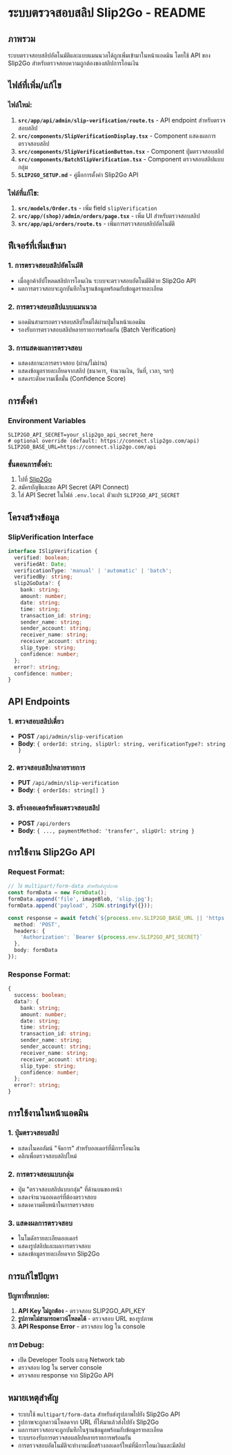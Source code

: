 # ระบบตรวจสอบสลิป Slip2Go - README

## ภาพรวม
ระบบตรวจสอบสลิปอัตโนมัติและแบบแมนนวลได้ถูกเพิ่มเข้ามาในหน้าแอดมิน โดยใช้ API ของ Slip2Go สำหรับตรวจสอบความถูกต้องของสลิปการโอนเงิน

## ไฟล์ที่เพิ่ม/แก้ไข

### ไฟล์ใหม่:
1. **`src/app/api/admin/slip-verification/route.ts`** - API endpoint สำหรับตรวจสอบสลิป
2. **`src/components/SlipVerificationDisplay.tsx`** - Component แสดงผลการตรวจสอบสลิป
3. **`src/components/SlipVerificationButton.tsx`** - Component ปุ่มตรวจสอบสลิป
4. **`src/components/BatchSlipVerification.tsx`** - Component ตรวจสอบสลิปแบบกลุ่ม
5. **`SLIP2GO_SETUP.md`** - คู่มือการตั้งค่า Slip2Go API

### ไฟล์ที่แก้ไข:
1. **`src/models/Order.ts`** - เพิ่ม field `slipVerification`
2. **`src/app/(shop)/admin/orders/page.tsx`** - เพิ่ม UI สำหรับตรวจสอบสลิป
3. **`src/app/api/orders/route.ts`** - เพิ่มการตรวจสอบสลิปอัตโนมัติ

## ฟีเจอร์ที่เพิ่มเข้ามา

### 1. การตรวจสอบสลิปอัตโนมัติ
- เมื่อลูกค้าอัปโหลดสลิปการโอนเงิน ระบบจะตรวจสอบอัตโนมัติด้วย Slip2Go API
- ผลการตรวจสอบจะถูกบันทึกในฐานข้อมูลพร้อมกับข้อมูลรายละเอียด

### 2. การตรวจสอบสลิปแบบแมนนวล
- แอดมินสามารถตรวจสอบสลิปใหม่ได้ผ่านปุ่มในหน้าแอดมิน
- รองรับการตรวจสอบสลิปหลายรายการพร้อมกัน (Batch Verification)

### 3. การแสดงผลการตรวจสอบ
- แสดงสถานะการตรวจสอบ (ผ่าน/ไม่ผ่าน)
- แสดงข้อมูลรายละเอียดจากสลิป (ธนาคาร, จำนวนเงิน, วันที่, เวลา, ฯลฯ)
- แสดงระดับความเชื่อมั่น (Confidence Score)

## การตั้งค่า

### Environment Variables
```env
SLIP2GO_API_SECRET=your_slip2go_api_secret_here
# optional override (default: https://connect.slip2go.com/api)
SLIP2GO_BASE_URL=https://connect.slip2go.com/api
```

### ขั้นตอนการตั้งค่า:
1. ไปที่ [Slip2Go](https://slip2go.com)
2. สมัครบัญชีและขอ API Secret (API Connect)
3. ใส่ API Secret ในไฟล์ `.env.local` ตัวแปร `SLIP2GO_API_SECRET`

## โครงสร้างข้อมูล

### SlipVerification Interface
```typescript
interface ISlipVerification {
  verified: boolean;
  verifiedAt: Date;
  verificationType: 'manual' | 'automatic' | 'batch';
  verifiedBy: string;
  slip2GoData?: {
    bank: string;
    amount: number;
    date: string;
    time: string;
    transaction_id: string;
    sender_name: string;
    sender_account: string;
    receiver_name: string;
    receiver_account: string;
    slip_type: string;
    confidence: number;
  };
  error?: string;
  confidence: number;
}
```

## API Endpoints

### 1. ตรวจสอบสลิปเดี่ยว
- **POST** `/api/admin/slip-verification`
- **Body**: `{ orderId: string, slipUrl: string, verificationType?: string }`

### 2. ตรวจสอบสลิปหลายรายการ
- **PUT** `/api/admin/slip-verification`
- **Body**: `{ orderIds: string[] }`

### 3. สร้างออเดอร์พร้อมตรวจสอบสลิป
- **POST** `/api/orders`
- **Body**: `{ ..., paymentMethod: 'transfer', slipUrl: string }`

## การใช้งาน Slip2Go API

### Request Format:
```typescript
// ใช้ multipart/form-data สำหรับส่งรูปภาพ
const formData = new FormData();
formData.append('file', imageBlob, 'slip.jpg');
formData.append('payload', JSON.stringify({}));

const response = await fetch(`${process.env.SLIP2GO_BASE_URL || 'https://connect.slip2go.com/api'}/verify-slip/qr-image/info`, {
  method: 'POST',
  headers: {
    'Authorization': `Bearer ${process.env.SLIP2GO_API_SECRET}`
  },
  body: formData
});
```

### Response Format:
```typescript
{
  success: boolean;
  data?: {
    bank: string;
    amount: number;
    date: string;
    time: string;
    transaction_id: string;
    sender_name: string;
    sender_account: string;
    receiver_name: string;
    receiver_account: string;
    slip_type: string;
    confidence: number;
  };
  error?: string;
}
```

## การใช้งานในหน้าแอดมิน

### 1. ปุ่มตรวจสอบสลิป
- แสดงในคอลัมน์ "จัดการ" สำหรับออเดอร์ที่มีการโอนเงิน
- คลิกเพื่อตรวจสอบสลิปใหม่

### 2. การตรวจสอบแบบกลุ่ม
- ปุ่ม "ตรวจสอบสลิปแบบกลุ่ม" ที่ด้านบนของหน้า
- แสดงจำนวนออเดอร์ที่ต้องตรวจสอบ
- แสดงความคืบหน้าในการตรวจสอบ

### 3. แสดงผลการตรวจสอบ
- ในโมดัลรายละเอียดออเดอร์
- แสดงรูปสลิปและผลการตรวจสอบ
- แสดงข้อมูลรายละเอียดจาก Slip2Go

## การแก้ไขปัญหา

### ปัญหาที่พบบ่อย:
1. **API Key ไม่ถูกต้อง** - ตรวจสอบ SLIP2GO_API_KEY
2. **รูปภาพไม่สามารถดาวน์โหลดได้** - ตรวจสอบ URL ของรูปภาพ
3. **API Response Error** - ตรวจสอบ log ใน console

### การ Debug:
- เปิด Developer Tools และดู Network tab
- ตรวจสอบ log ใน server console
- ตรวจสอบ response จาก Slip2Go API

## หมายเหตุสำคัญ

- ระบบใช้ `multipart/form-data` สำหรับส่งรูปภาพไปยัง Slip2Go API
- รูปภาพจะถูกดาวน์โหลดจาก URL ที่ให้มาแล้วส่งไปยัง Slip2Go
- ผลการตรวจสอบจะถูกบันทึกในฐานข้อมูลพร้อมกับข้อมูลรายละเอียด
- ระบบรองรับการตรวจสอบสลิปหลายรายการพร้อมกัน
- การตรวจสอบอัตโนมัติจะทำงานเมื่อสร้างออเดอร์ใหม่ที่มีการโอนเงินและมีสลิป
